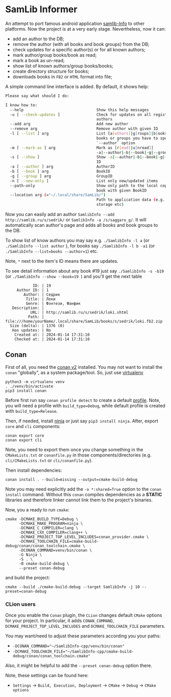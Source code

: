 # SamLib Informer

An attempt to port famous android application [samlib-Info](https://github.com/monakhv/samlib-Info)
to other platforms. Now the project is at a very early stage. Nevertheless, now it can:
  * add an author to the DB;
  * remove the author (with all books and book groups) from the DB;
  * check updates for a specific author(s) or for all known authors;
  * mark author/group books/book as read;
  * mark a book as un-read;
  * show list of known authors/group books/books;
  * create directory structure for books;
  * downloads books in `FB2` or `HTML` format into file;

A simple command line interface is added. By default, it shows help:
```bash
Please say what should I do:

I know how to:
  --help                                Show this help messages
  -u [ --check-updates ]                Check for updates on all registered 
                                        authors
  --add arg                             Add new author
  --remove arg                          Remove author with given ID
  -l [ --list ] arg                     List [a[uthors]|g[roups]|b[ooks]]. For 
                                        books or groups you have to specify the
                                        `--author` option
  -m [ --mark-as ] arg                  Mark as [r[ead]|u[nread]] 
                                        -a|--author|-b|--book|-g|--group ID
  -s [ --show ]                         Show -a|--author|-b|--book|-g|--group 
                                        ID
  -a [ --author ] arg                   AuthorID
  -b [ --book ] arg                     BookID
  -g [ --group ] arg                    GroupID
  -n [ --new-only ]                     List only new/updated items
  --path-only                           Show only path to the local copy of the
                                        book with given BookID
  --location arg (="~/.local/share/SamLib/")
                                        Path to application data (e.g. DB, book
                                        storage etc)

```

Now you can easily add an author `SamlibInfo --add http://samlib.ru/s/sedrik/` or `SamlibInfo -a /s/saggaro_g/`. It will
automatically scan author's page and adds all books and book groups to the DB. 

To show list of know authors you may say e.g. `./SamlibInfo -l a` (or `./SamlibInfo --list author` ), for books say 
`./SamlibInfo -l b -a1` (or `./SamlibInfo --list=books --author=1`) etc.

Note, `*` next to the item's ID means there are updates. 

To see detail information about any book  #19 just say `./SamlibInfo -s -b19` (or `./SamlibInfo --show --book=19 `) and 
you'll get the next table
```
            ID: | 19
     Author ID: | 1
        Author: | Седрик
         Title: | Локи
         Genre: | Фэнтези, Фанфик  
   Description: | 
           URL: | http://samlib.ru/s/sedrik/loki.shtml
          Path: | file:///home/yourName/.local/share/SamLib/books/s/sedrik/loki.fb2.zip
  Size (delta): | 1376 (0)
   Has updates: | No
    Created at: | 2024-01-14 17:31:10
    Checked at: | 2024-01-14 17:31:10
```


## Conan
First of all, you need the [conan v2](https://docs.conan.io/2/installation.html) installed. You may not want to install
the `conan` "globally", as a system package/tool. So, just use [virtualenv](https://docs.python.org/3/library/venv.html)
```shell
python3 -m virtualenv venv
. ./venv/bin/activate
pip3 install conan
```

Before first run say `conan profile detect` to create a default [profile](https://docs.conan.io/2.0/reference/config_files/profiles.html).
Note, you will need a profile with `build_type=Debug`, while default profile is created with `build_type=Release`.

Then, if needed, install [ninja](https://github.com/ninja-build/ninja) or just say `pip3 install ninja`. 
After, export `core` and `cli` components:
```shell
conan export core
conan export cli
```

Note, you need to export them once you change something in the `CMakeLists.txt` or `conanfile.py` in those 
components/directories (e.g. `cli/CMakeLists.txt` or `cli/conanfile.py`).

Then install dependencies:

```shell
conan install . --build=missing --output=cmake-build-debug
```

Note you may need explicitly add the `-o *:shared=True` option to the `conan install` command. Without this `conan`
compiles dependencies as a **STATIC** libraries and therefore linker cannot link them to the project's binaries.

Now, you a ready to run `cmake`:

```shell
cmake -DCMAKE_BUILD_TYPE=Debug \
      -DCMAKE_MAKE_PROGRAM=ninja \
      -DCMAKE_C_COMPILER=clang \
      -DCMAKE_CXX_COMPILER=clang++ \
      -DCMAKE_PROJECT_TOP_LEVEL_INCLUDES=conan_provider.cmake \
      -DCMAKE_TOOLCHAIN_FILE=cmake-build-debug/conan/conan_toolchain.cmake \
      -DCONAN_COMMAND=venv/bin/conan \
      -G Ninja \
      -S . \
      -B cmake-build-debug \
      --preset conan-debug
```

and build the project:
```shell
cmake --build ./cmake-build-debug --target SamlibInfo -j 10 --preset=conan-debug
```

### CLion users
Once you enable the `Conan` plugin, the `CLion` changes default `CMake` options for your project. In particular, it adds 
`CONAN_COMMAND`, `DCMAKE_PROJECT_TOP_LEVEL_INCLUDES` and `DCMAKE_TOOLCHAIN_FILE` parameters. 

You may want/need to adjust these parameters according you your paths:
  - `-DCONAN_COMMAND="~/SamlibInfo-cpp/venv/bin/conan"`
  - `-DCMAKE_TOOLCHAIN_FILE="~/SamlibInfo-cpp/cmake-build-debug/conan/conan_toolchain.cmake"`

Also, it might be helpful to add the `--preset conan-debug` option there. 

Note, these settings can be found here: 
  - `Settings` -> `Build, Execution, Deployment` -> `CMake` -> `Debug` -> `CMake options`
